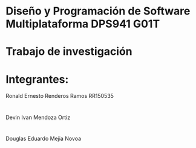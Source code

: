# Diseño y Programación de Software Multiplataforma DPS941 G01T

# Trabajo de investigación 

# Integrantes:

Ronald Ernesto Renderos Ramos RR150535
#
Devin Ivan Mendoza Ortiz
#
Douglas Eduardo Mejia Novoa


#
